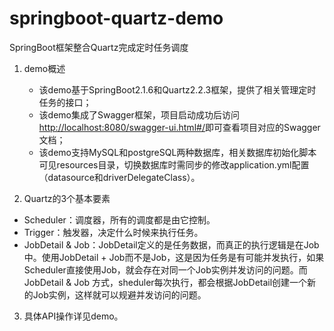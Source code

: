 # springboot-quartz-demo
SpringBoot框架整合Quartz完成定时任务调度

1. demo概述
   + 该demo基于SpringBoot2.1.6和Quartz2.2.3框架，提供了相关管理定时任务的接口；
   + 该demo集成了Swagger框架，项目启动成功后访问<http://localhost:8080/swagger-ui.html#/>即可查看项目对应的Swagger文档；
   + 该demo支持MySQL和postgreSQL两种数据库，相关数据库初始化脚本可见resources目录，切换数据库时需同步的修改application.yml配置（datasource和driverDelegateClass）。

2. Quartz的3个基本要素
+ Scheduler：调度器，所有的调度都是由它控制。
+ Trigger：触发器，决定什么时候来执行任务。
+ JobDetail & Job：JobDetail定义的是任务数据，而真正的执行逻辑是在Job中。使用JobDetail + Job而不是Job，这是因为任务是有可能并发执行，如果Scheduler直接使用Job，就会存在对同一个Job实例并发访问的问题。而JobDetail & Job 方式，sheduler每次执行，都会根据JobDetail创建一个新的Job实例，这样就可以规避并发访问的问题。
3. 具体API操作详见demo。

